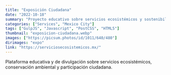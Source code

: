 ```yaml
---
title: "Exposición Ciudadana"
date: "2022-10-18"
summary: "Proyecto educativo sobre servicios ecosistémicos y sostenibilidad ambiental."
categories: ["Services", "Mexico City"]
tags: ["GulpJS", "Javascript", "PostCSS", "HTML5"]
thumbnail: "exposicion-ciudadana.webp"
images: ["https://picsum.photos/id/1011/640/480"]
dirimages: "expo"
link: "https://serviciosecosistemicos.mx/"
---
```


Plataforma educativa y de divulgación sobre servicios ecosistémicos, conservación
ambiental y participación ciudadana.
